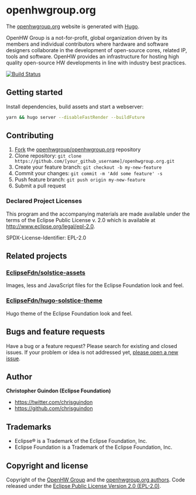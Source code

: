 # openhwgroup.org

The [openhwgroup.org](https://openhwgroup.org) website is generated with [Hugo](https://gohugo.io/documentation/).

OpenHW Group is a not-for-profit, global organization driven by its members and individual contributors where hardware and software designers collaborate in the development of open-source cores, related IP, tools and software. OpenHW provides an infrastructure for hosting high quality open-source HW developments in line with industry best practices.

[![Build Status](https://travis-ci.org/openhwgroup/openhwgroup.org.svg?branch=master)](https://travis-ci.org/openhwgroup/openhwgroup.org)

## Getting started

Install dependencies, build assets and start a webserver:

```bash
yarn && hugo server --disableFastRender --buildFuture
```

## Contributing

1. [Fork](https://help.github.com/articles/fork-a-repo/) the [openhwgroup/openhwgroup.org](https://github.com/openhwgroup/openhwgroup.org) repository
2. Clone repository: `git clone https://github.com/[your_github_username]/openhwgroup.org.git`
3. Create your feature branch: `git checkout -b my-new-feature`
4. Commit your changes: `git commit -m 'Add some feature' -s`
5. Push feature branch: `git push origin my-new-feature`
6. Submit a pull request

### Declared Project Licenses

This program and the accompanying materials are made available under the terms
of the Eclipse Public License v. 2.0 which is available at
http://www.eclipse.org/legal/epl-2.0.

SPDX-License-Identifier: EPL-2.0

## Related projects

### [EclipseFdn/solstice-assets](https://github.com/EclipseFdn/solstice-assets)

Images, less and JavaScript files for the Eclipse Foundation look and feel.

### [EclipseFdn/hugo-solstice-theme](https://github.com/EclipseFdn/hugo-solstice-theme)

Hugo theme of the Eclipse Foundation look and feel. 

## Bugs and feature requests

Have a bug or a feature request? Please search for existing and closed issues. If your problem or idea is not addressed yet, [please open a new issue](https://github.com/openhwgroup/openhwgroup.org/issues/new).

## Author

**Christopher Guindon (Eclipse Foundation)**

- <https://twitter.com/chrisguindon>
- <https://github.com/chrisguindon>

## Trademarks

* Eclipse® is a Trademark of the Eclipse Foundation, Inc.
* Eclipse Foundation is a Trademark of the Eclipse Foundation, Inc.

## Copyright and license

Copyright of the [OpenHW Group](https://www.openhwgroup.org) and the [openhwgroup.org authors](https://github.com/openhwgroup/openhwgroup.org/graphs/contributors). Code released under the [Eclipse Public License Version 2.0 (EPL-2.0)](https://github.com/openhwgroup/openhwgroup.org/blob/src/LICENSE).
